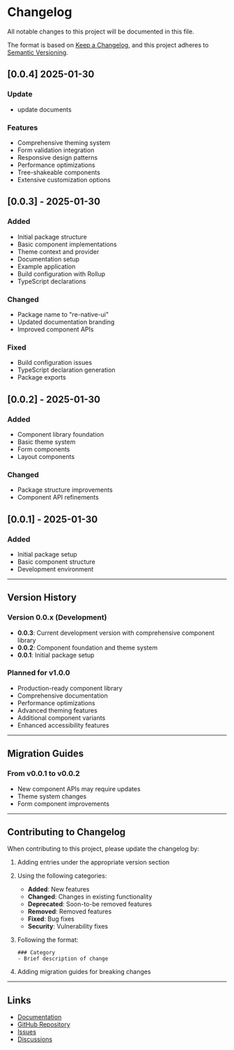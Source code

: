 # Changelog

All notable changes to this project will be documented in this file.

The format is based on [Keep a Changelog](https://keepachangelog.com/en/1.0.0/),
and this project adheres to [Semantic Versioning](https://semver.org/spec/v2.0.0.html).

## [0.0.4] 2025-01-30

### Update

- update documents

### Features

- Comprehensive theming system
- Form validation integration
- Responsive design patterns
- Performance optimizations
- Tree-shakeable components
- Extensive customization options

## [0.0.3] - 2025-01-30

### Added

- Initial package structure
- Basic component implementations
- Theme context and provider
- Documentation setup
- Example application
- Build configuration with Rollup
- TypeScript declarations

### Changed

- Package name to "re-native-ui"
- Updated documentation branding
- Improved component APIs

### Fixed

- Build configuration issues
- TypeScript declaration generation
- Package exports

## [0.0.2] - 2025-01-30

### Added

- Component library foundation
- Basic theme system
- Form components
- Layout components

### Changed

- Package structure improvements
- Component API refinements

## [0.0.1] - 2025-01-30

### Added

- Initial package setup
- Basic component structure
- Development environment

---

## Version History

### Version 0.0.x (Development)

- **0.0.3**: Current development version with comprehensive component library
- **0.0.2**: Component foundation and theme system
- **0.0.1**: Initial package setup

### Planned for v1.0.0

- Production-ready component library
- Comprehensive documentation
- Performance optimizations
- Advanced theming features
- Additional component variants
- Enhanced accessibility features

---

## Migration Guides

### From v0.0.1 to v0.0.2

- New component APIs may require updates
- Theme system changes
- Form component improvements

---

## Contributing to Changelog

When contributing to this project, please update the changelog by:

1. Adding entries under the appropriate version section
2. Using the following categories:

   - **Added**: New features
   - **Changed**: Changes in existing functionality
   - **Deprecated**: Soon-to-be removed features
   - **Removed**: Removed features
   - **Fixed**: Bug fixes
   - **Security**: Vulnerability fixes

3. Following the format:

   ```
   ### Category
   - Brief description of change
   ```

4. Adding migration guides for breaking changes

---

## Links

- [Documentation](https://rnativeui.dev)
- [GitHub Repository](https://github.com/pitaz/react-native-ui)
- [Issues](https://github.com/pitaz/react-native-ui/issues)
- [Discussions](https://github.com/pitaz/react-native-ui/discussions)
